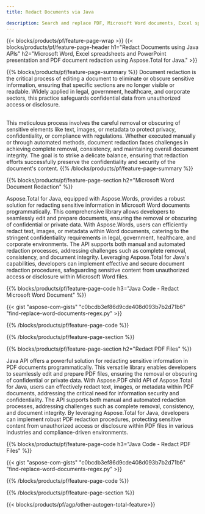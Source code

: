 ```yaml
---
title: Redact Documents via Java 

description: Search and replace PDF, Microsoft Word documents, Excel spreadsheets and PowerPoint presentations data via your Java application.
---
```


{{< blocks/products/pf/feature-page-wrap >}}
{{< blocks/products/pf/feature-page-header h1="Redact Documents using Java APIs" h2="Microsoft Word, Excel spreadsheets and PowerPoint presentation and PDF document redaction using Aspose.Total for Java." >}}

{{% blocks/products/pf/feature-page-summary %}}
Document redaction is the critical process of editing a document to eliminate or obscure sensitive information, ensuring that specific sections are no longer visible or readable. Widely applied in legal, government, healthcare, and corporate sectors, this practice safeguards confidential data from unauthorized access or disclosure.<br /><br />

This meticulous process involves the careful removal or obscuring of sensitive elements like text, images, or metadata to protect privacy, confidentiality, or compliance with regulations. Whether executed manually or through automated methods, document redaction faces challenges in achieving complete removal, consistency, and maintaining overall document integrity. The goal is to strike a delicate balance, ensuring that redaction efforts successfully preserve the confidentiality and security of the document's content.
{{% /blocks/products/pf/feature-page-summary  %}}

{{% blocks/products/pf/feature-page-section  h2="Microsoft Word Document Redaction" %}}

Aspose.Total for Java, equipped with Aspose.Words, provides a robust solution for redacting sensitive information in Microsoft Word documents programmatically. This comprehensive library allows developers to seamlessly edit and prepare documents, ensuring the removal or obscuring of confidential or private data. With Aspose.Words, users can efficiently redact text, images, or metadata within Word documents, catering to the stringent confidentiality requirements in legal, government, healthcare, and corporate environments. The API supports both manual and automated redaction processes, addressing challenges such as complete removal, consistency, and document integrity. Leveraging Aspose.Total for Java's capabilities, developers can implement effective and secure document redaction procedures, safeguarding sensitive content from unauthorized access or disclosure within Microsoft Word files.

{{% blocks/products/pf/feature-page-code h3="Java Code - Redact Microsoft Word Document" %}}

{{< gist "aspose-com-gists" "c0bcdb3ef86d9cde408d093b7b2d71b6" "find-replace-word-documents-regex.py" >}}

{{% /blocks/products/pf/feature-page-code  %}}

{{% /blocks/products/pf/feature-page-section %}}

{{% blocks/products/pf/feature-page-section  h2="Redact PDF Files" %}}

Java API offers a powerful solution for redacting sensitive information in PDF documents programmatically. This versatile library enables developers to seamlessly edit and prepare PDF files, ensuring the removal or obscuring of confidential or private data. With Aspose.PDF child API of Aspose.Total for Java, users can effectively redact text, images, or metadata within PDF documents, addressing the critical need for information security and confidentiality. The API supports both manual and automated redaction processes, addressing challenges such as complete removal, consistency, and document integrity. By leveraging Aspose.Total for Java, developers can implement robust PDF redaction procedures, protecting sensitive content from unauthorized access or disclosure within PDF files in various industries and compliance-driven environments.

{{% blocks/products/pf/feature-page-code h3="Java Code - Redact PDF Files" %}}

{{< gist "aspose-com-gists" "c0bcdb3ef86d9cde408d093b7b2d71b6" "find-replace-word-documents-regex.py" >}}

{{% /blocks/products/pf/feature-page-code  %}}

{{% /blocks/products/pf/feature-page-section %}}

{{< blocks/products/pf/agp/other-autogen-total-feature>}}